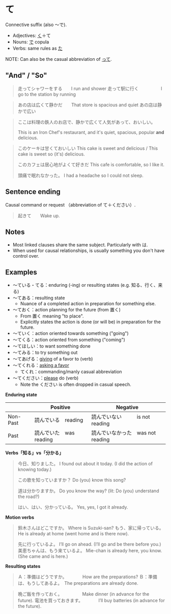 # て

Connective suffix (also ～で). 

- Adjectives: [く](・く)＋て
- Nouns: [で](で) copula
- Verbs: same rules as [た](・た)

NOTE: Can also be the casual abbreviation of [って](・って).

## "And" / "So"

> 走ってシャワーをする　　I run and shower
> 走って駅に行く　　　　　I go to the station by running

> あの店は広くて静かだ　　That store is spacious and quiet
> あの店は静かで広い

> ここは料理の鉄人のお店で、静かで広くて人気があって、おいしい。
> 
> This is an Iron Chef's restaurant, and it's quiet, spacious, popular **and** delicious. 

> このケーキは甘くておいしい
> This cake is sweet and delicious / This cake is sweet so (it's) delicious.
> 
> このカフェは居心地がよくて好きだ
> This cafe is comfortable, so I like it.
> 
> 頭痛で眠れなかった。
> I had a headache so I could not sleep.

## Sentence ending

Causal command or request （abbreviation of て＋ください）.

> 起きて　　Wake up.

## Notes

- Most linked clauses share the same subject. Particularly with は.
- When used for causal relationships, is usually something you don't have control over.

## Examples

- ～ている・てる：enduring (-ing) or resulting states (e.g. 知る、行く、来る)
- ～てある：resulting state
	- Nuance of a completed action in preparation for something else.
- ～ておく：action planning for the future (from 置く)
	- From 置く meaning "to place".
	- Explicitly states the action is done (or will be) in preparation for the future.
- ～ていく：action oriented towards something ("going")
- ～てくる：action oriented from something ("coming")
- ～てほしい：to want something done
- ～てみる：to try something out
- ～てあげる：[giving](give-receive) of a favor to (verb)
- ～てくれる：[asking a favor](favors)
	- てくれ：commanding/manly casual abbreviation
- ～てください：[please](・ください) do (verb)
	- Note the ください is often dropped in casual speech.

**Enduring state**

| | Positive | Negative |
|--|--|--|
| Non-Past | 読んでいる　reading     | 読んでいない　　　is not reading
| Past     | 読んでいた　was reading | 読んでいなかった　was not reading

**Verbs「知る」vs「分かる」**

> 今日、知りました。
> I found out about it today. (I did the action of knowing today.)
> 
> この歌を知っていますか？
> Do (you) know this song?
> 
> 道は分かりますか。
> Do you know the way? (lit: Do (you) understand the road?)
> 
> はい、はい、分かっている。
> Yes, yes, I got it already.

**Motion verbs**

> 鈴木さんはどこですか。
> Where is Suzuki-san?
> もう、家に帰っている。
> He is already at home (went home and is there now).
> 
> 先に行っているよ。
> I’ll go on ahead. (I’ll go and be there before you.)
> 美恵ちゃんは、もう来ているよ。
> Mie-chan is already here, you know. (She came and is here.)

**Resulting states**

> Ａ：準備はどうですか。　　　　How are the preparations?
> Ｂ：準備は、もうしてあるよ。　The preparations are already done.

> 晩ご飯を作っておく。　　　　　Make dinner (in advance for the future).
> 電池を買っておきます。　　　　I’ll buy batteries (in advance for the future).